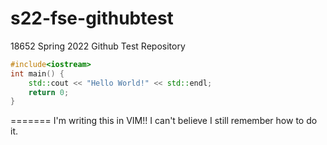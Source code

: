 # s22-fse-githubtest
18652 Spring 2022 Github Test Repository


```cpp
#include<iostream>
int main() {
	std::cout << "Hello World!" << std::endl;
	return 0;
}
```
=======
I'm writing this in VIM!! 
I can't believe I still remember how to do it. 


